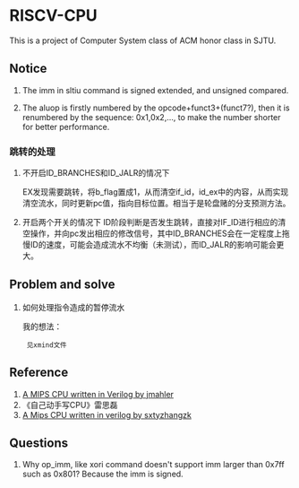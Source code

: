 # RISCV-CPU

This is a project of Computer System class of ACM honor class in SJTU.

## Notice

1. The imm in sltiu command is signed extended, and unsigned compared.

1. The aluop is firstly numbered by the opcode+funct3+(funct7?), then it is renumbered by the sequence: 0x1,0x2,..., to make the number shorter for better performance.

### 跳转的处理
1. 不开启ID_BRANCHES和ID_JALR的情况下
	
	EX发现需要跳转，将b_flag置成1，从而清空if_id，id_ex中的内容，从而实现清空流水，同时更新pc值，指向目标位置。相当于是轮盘赌的分支预测方法。
1. 开启两个开关的情况下
	ID阶段判断是否发生跳转，直接对IF_ID进行相应的清空操作，并向pc发出相应的修改信号，其中ID_BRANCHES会在一定程度上拖慢ID的速度，可能会造成流水不均衡（未测试），而ID_JALR的影响可能会更大。

## Problem and solve

1. 如何处理指令造成的暂停流水
	
	我的想法：
		
		见xmind文件		


## Reference

1. [A MIPS CPU written in Verilog by jmahler](https://github.com/jmahler/mips-cpu.git)
1. 《自己动手写CPU》雷思磊
1. [A Mips CPU written in verilog by sxtyzhangzk](https://github.com/sxtyzhangzk/mips-cpu.git)

## Questions

1. Why op_imm, like xori command doesn't support imm larger than 0x7ff such as 0x801?
	Because the imm is signed.
